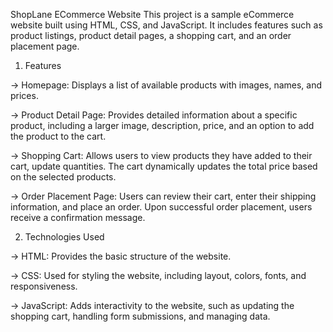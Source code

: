 ShopLane ECommerce Website
This project is a sample eCommerce website built using HTML, CSS, and JavaScript. It includes features such as product listings, product detail pages, a shopping cart, and an order placement page.

1) Features
   
-> Homepage: Displays a list of available products with images, names, and prices.

-> Product Detail Page: Provides detailed information about a specific product, including a larger image, description, price, and an option to add the product to the cart.

-> Shopping Cart: Allows users to view products they have added to their cart, update quantities. The cart dynamically updates the total price based on the selected products.

-> Order Placement Page: Users can review their cart, enter their shipping information, and place an order. Upon successful order placement, users receive a confirmation message.


2) Technologies Used

-> HTML: Provides the basic structure of the website.

-> CSS: Used for styling the website, including layout, colors, fonts, and responsiveness.

-> JavaScript: Adds interactivity to the website, such as updating the shopping cart, handling form submissions, and managing data.
